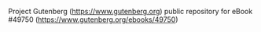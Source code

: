 Project Gutenberg (https://www.gutenberg.org) public repository for eBook #49750 (https://www.gutenberg.org/ebooks/49750)

